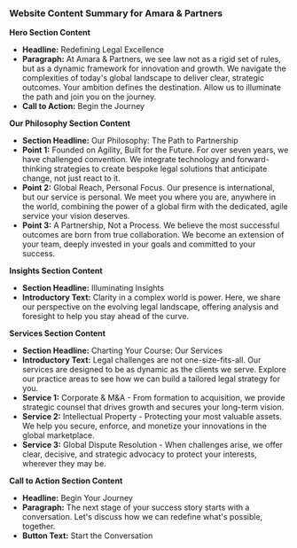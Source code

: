 ### Website Content Summary for Amara & Partners

**Hero Section Content**
* **Headline:** Redefining Legal Excellence
* **Paragraph:** At Amara & Partners, we see law not as a rigid set of rules, but as a dynamic framework for innovation and growth. We navigate the complexities of today's global landscape to deliver clear, strategic outcomes. Your ambition defines the destination. Allow us to illuminate the path and join you on the journey.
* **Call to Action:** Begin the Journey

**Our Philosophy Section Content**
* **Section Headline:** Our Philosophy: The Path to Partnership
* **Point 1:** Founded on Agility, Built for the Future. For over seven years, we have challenged convention. We integrate technology and forward-thinking strategies to create bespoke legal solutions that anticipate change, not just react to it.
* **Point 2:** Global Reach, Personal Focus. Our presence is international, but our service is personal. We meet you where you are, anywhere in the world, combining the power of a global firm with the dedicated, agile service your vision deserves.
* **Point 3:** A Partnership, Not a Process. We believe the most successful outcomes are born from true collaboration. We become an extension of your team, deeply invested in your goals and committed to your success.

**Insights Section Content**
* **Section Headline:** Illuminating Insights
* **Introductory Text:** Clarity in a complex world is power. Here, we share our perspective on the evolving legal landscape, offering analysis and foresight to help you stay ahead of the curve.

**Services Section Content**
* **Section Headline:** Charting Your Course: Our Services
* **Introductory Text:** Legal challenges are not one-size-fits-all. Our services are designed to be as dynamic as the clients we serve. Explore our practice areas to see how we can build a tailored legal strategy for you.
* **Service 1:** Corporate & M&A - From formation to acquisition, we provide strategic counsel that drives growth and secures your long-term vision.
* **Service 2:** Intellectual Property - Protecting your most valuable assets. We help you secure, enforce, and monetize your innovations in the global marketplace.
* **Service 3:** Global Dispute Resolution - When challenges arise, we offer clear, decisive, and strategic advocacy to protect your interests, wherever they may be.

**Call to Action Section Content**
* **Headline:** Begin Your Journey
* **Paragraph:** The next stage of your success story starts with a conversation. Let's discuss how we can redefine what's possible, together.
* **Button Text:** Start the Conversation